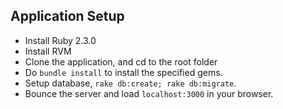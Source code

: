 ## Application Setup

- Install Ruby 2.3.0
- Install RVM
- Clone the application, and cd to the root folder
- Do `bundle install` to install the specified gems.
- Setup database, `rake db:create; rake db:migrate`.
- Bounce the server and load `localhost:3000` in your browser.
